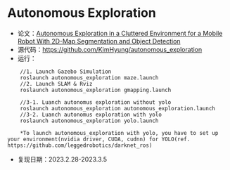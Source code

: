 # Autonomous Exploration
- 论文：[Autonomous Exploration in a Cluttered Environment for 
a Mobile Robot With 2D-Map Segmentation and Object Detection](https://ieeexplore.ieee.org/document/9765335/)
- 源代码：https://github.com/KimHyung/autonomous_exploration
- 运行：
```	
    //1. Launch Gazebo Simulation
    roslaunch autonomous_exploration maze.launch
    //2. Launch SLAM & Rviz
    roslaunch autonomous_exploration gmapping.launch

    //3-1. Luanch autonomus exploration without yolo
    roslaunch autonomous_exploration autonomous_exploration.launch
    //3-2. Luanch autonomus exploration with yolo
    roslaunch autonomous_exploration yolo.launch
    
    *To launch autonomous_exploration with yolo, you have to set up your environment(nvidia driver, CUDA, cudnn) for YOLO(ref. https://github.com/leggedrobotics/darknet_ros)
``````
- 复现日期：2023.2.28-2023.3.5